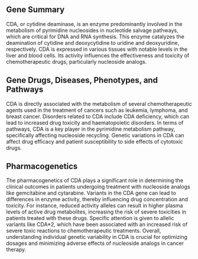 ## Gene Summary
CDA, or cytidine deaminase, is an enzyme predominantly involved in the metabolism of pyrimidine nucleosides in nucleotide salvage pathways, which are critical for DNA and RNA synthesis. This enzyme catalyzes the deamination of cytidine and deoxycytidine to uridine and deoxyuridine, respectively. CDA is expressed in various tissues with notable levels in the liver and blood cells. Its activity influences the effectiveness and toxicity of chemotherapeutic drugs, particularly nucleoside analogs.

## Gene Drugs, Diseases, Phenotypes, and Pathways
CDA is directly associated with the metabolism of several chemotherapeutic agents used in the treatment of cancers such as leukemia, lymphoma, and breast cancer. Disorders related to CDA include CDA deficiency, which can lead to increased drug toxicity and haematopoietic disorders. In terms of pathways, CDA is a key player in the pyrimidine metabolism pathway, specifically affecting nucleoside recycling. Genetic variations in CDA can affect drug efficacy and patient susceptibility to side effects of cytotoxic drugs.

## Pharmacogenetics
The pharmacogenetics of CDA plays a significant role in determining the clinical outcomes in patients undergoing treatment with nucleoside analogs like gemcitabine and cytarabine. Variants in the CDA gene can lead to differences in enzyme activity, thereby influencing drug concentration and toxicity. For instance, reduced activity alleles can result in higher plasma levels of active drug metabolites, increasing the risk of severe toxicities in patients treated with these drugs. Specific attention is given to allelic variants like CDA*2, which have been associated with an increased risk of severe toxic reactions to chemotherapeutic treatments. Overall, understanding individual genetic variability in CDA is crucial for optimizing dosages and minimizing adverse effects of nucleoside analogs in cancer therapy.